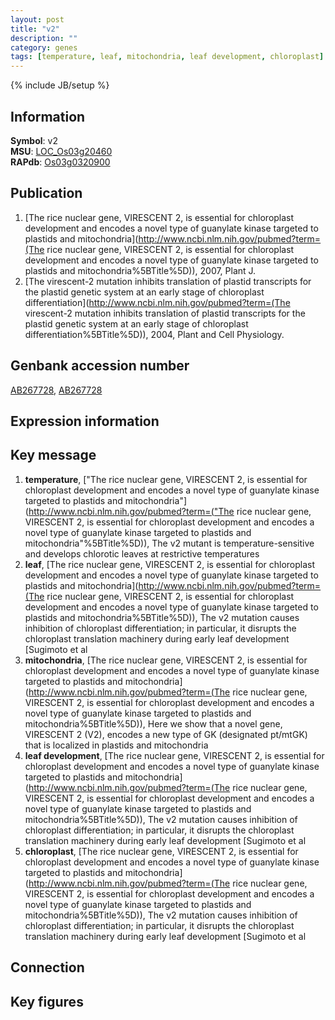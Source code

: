 ```yaml
---
layout: post
title: "v2"
description: ""
category: genes
tags: [temperature, leaf, mitochondria, leaf development, chloroplast]
---
```

{% include JB/setup %}

## Information
__Symbol__: v2  
__MSU__: [LOC_Os03g20460](http://rice.plantbiology.msu.edu/cgi-bin/ORF_infopage.cgi?orf=LOC_Os03g20460)  
__RAPdb__: [Os03g0320900](http://rapdb.dna.affrc.go.jp/viewer/gbrowse_details/irgsp1?name=Os03g0320900)  

## Publication
1. [The rice nuclear gene, VIRESCENT 2, is essential for chloroplast development and encodes a novel type of guanylate kinase targeted to plastids and mitochondria](http://www.ncbi.nlm.nih.gov/pubmed?term=(The rice nuclear gene, VIRESCENT 2, is essential for chloroplast development and encodes a novel type of guanylate kinase targeted to plastids and mitochondria%5BTitle%5D)), 2007, Plant J.
2. [The virescent-2 mutation inhibits translation of plastid transcripts for the plastid genetic system at an early stage of chloroplast differentiation](http://www.ncbi.nlm.nih.gov/pubmed?term=(The virescent-2 mutation inhibits translation of plastid transcripts for the plastid genetic system at an early stage of chloroplast differentiation%5BTitle%5D)), 2004, Plant and Cell Physiology.

## Genbank accession number
[AB267728](http://www.ncbi.nlm.nih.gov/nuccore/AB267728), [AB267728](http://www.ncbi.nlm.nih.gov/nuccore/AB267728)

## Expression information

## Key message
1. __temperature__, ["The rice nuclear gene, VIRESCENT 2, is essential for chloroplast development and encodes a novel type of guanylate kinase targeted to plastids and mitochondria"](http://www.ncbi.nlm.nih.gov/pubmed?term=("The rice nuclear gene, VIRESCENT 2, is essential for chloroplast development and encodes a novel type of guanylate kinase targeted to plastids and mitochondria"%5BTitle%5D)),  The v2 mutant is temperature-sensitive and develops chlorotic leaves at restrictive temperatures
2. __leaf__, [The rice nuclear gene, VIRESCENT 2, is essential for chloroplast development and encodes a novel type of guanylate kinase targeted to plastids and mitochondria](http://www.ncbi.nlm.nih.gov/pubmed?term=(The rice nuclear gene, VIRESCENT 2, is essential for chloroplast development and encodes a novel type of guanylate kinase targeted to plastids and mitochondria%5BTitle%5D)),  The v2 mutation causes inhibition of chloroplast differentiation; in particular, it disrupts the chloroplast translation machinery during early leaf development [Sugimoto et al
3. __mitochondria__, [The rice nuclear gene, VIRESCENT 2, is essential for chloroplast development and encodes a novel type of guanylate kinase targeted to plastids and mitochondria](http://www.ncbi.nlm.nih.gov/pubmed?term=(The rice nuclear gene, VIRESCENT 2, is essential for chloroplast development and encodes a novel type of guanylate kinase targeted to plastids and mitochondria%5BTitle%5D)),  Here we show that a novel gene, VIRESCENT 2 (V2), encodes a new type of GK (designated pt/mtGK) that is localized in plastids and mitochondria
4. __leaf development__, [The rice nuclear gene, VIRESCENT 2, is essential for chloroplast development and encodes a novel type of guanylate kinase targeted to plastids and mitochondria](http://www.ncbi.nlm.nih.gov/pubmed?term=(The rice nuclear gene, VIRESCENT 2, is essential for chloroplast development and encodes a novel type of guanylate kinase targeted to plastids and mitochondria%5BTitle%5D)),  The v2 mutation causes inhibition of chloroplast differentiation; in particular, it disrupts the chloroplast translation machinery during early leaf development [Sugimoto et al
5. __chloroplast__, [The rice nuclear gene, VIRESCENT 2, is essential for chloroplast development and encodes a novel type of guanylate kinase targeted to plastids and mitochondria](http://www.ncbi.nlm.nih.gov/pubmed?term=(The rice nuclear gene, VIRESCENT 2, is essential for chloroplast development and encodes a novel type of guanylate kinase targeted to plastids and mitochondria%5BTitle%5D)),  The v2 mutation causes inhibition of chloroplast differentiation; in particular, it disrupts the chloroplast translation machinery during early leaf development [Sugimoto et al

## Connection

## Key figures


